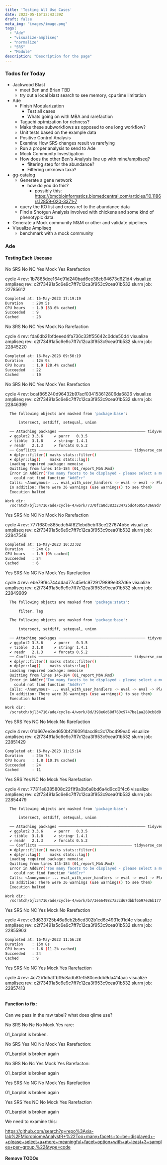 ```yaml
---
title: 'Testing All Use Cases'
date: 2023-05-16T12:43:39Z
draft: false
meta_img: "images/image.png"
tags:
  - "Ade"
  - "visualize-ampliseq"
  - "normalize"
  - "SRS"
  - "Module"
description: "Description for the page"
---
```


### Todos for Today

- Jackwood Blast
  - meet Ben and Brian TBD
  - try out a local blast search to see memory, cpu time limitation
- Ade
  - Finish Modularization
    - Test all cases
    - Whats going on with MBA and rarefaction
  - Taguchi optmization for richness?
  - Make these subworkflows as opposed to one long workflow?
  - Unit tests based on the example data
  - Positive Control Analysis
  - Examine How SRS changes result vs rarefying
  - Run a proper analysis to send to Ade
  - Mock Community Investigation
  - How does the other Ben's Analysis line up with mine/ampliseq?
    - filtering step for the abundance?
    - Filtering unknown taxa?
- gg-catalog
  - Generate a gene network 
    - how do you do this?
      - possibly this: https://bmcbioinformatics.biomedcentral.com/articles/10.1186/s12859-020-3371-7
  - query the KO list and cross ref to the abundance data
  - Find a Shotgun Analysis involved with chickens and some kind of phenotypic data.
- Generate a Mock community M&M or other and validate pipelines
- Visualize Ampliseq
  - benchmark with a mock community
  
### Ade

#### Testing Each Usecase

No SRS No NC Yes Mock Yes Rarefaction

cycle 4 rev: 1b7865dce164c91d240bad6ce38cb94673d621d4
visualize ampliseq rev: c2f73491a5c6e9c7ff7c12ca3f953c9cea01b532
slurm job: 22785612

```bash
Completed at: 15-May-2023 17:19:19
Duration    : 28m 5s
CPU hours   : 1.9 (33.6% cached)
Succeeded   : 9
Cached      : 28
```

No SRS No NC Yes Mock No Rarefaction

cycle 4 rev: fda6db21bfdeeed4fa736c33ff55642c0dde50d4
visualize ampliseq rev: c2f73491a5c6e9c7ff7c12ca3f953c9cea01b532
slurm job: 22845220

```bash
Completed at: 16-May-2023 09:50:19
Duration    : 12m 9s
CPU hours   : 1.9 (28.4% cached)
Succeeded   : 22
Cached      : 10
```

No SRS No NC Yes Mock Yes Rarefaction

cycle 4 rev: bcaf865240d96432b97acf034153612806da6826
visualize ampliseq rev: c2f73491a5c6e9c7ff7c12ca3f953c9cea01b532
slurm job: 22846399

```bash
  The following objects are masked from 'package:base':

      intersect, setdiff, setequal, union

  ── Attaching packages ─────────────────────────────────────── tidyverse 1.3.2 ──
  ✔ ggplot2 3.3.6     ✔ purrr   0.3.5
  ✔ tibble  3.1.8     ✔ stringr 1.4.1
  ✔ readr   2.1.3     ✔ forcats 0.5.2
  ── Conflicts ────────────────────────────────────────── tidyverse_conflicts() ──
  ✖ dplyr::filter() masks stats::filter()
  ✖ dplyr::lag()    masks stats::lag()
  Loading required package: memoise
  Quitting from lines 145-184 (01_report_MbA.Rmd)
  Error in AddErr("Too many facets to be displayed - please select a more meaningful facet option with at least 3 samples per group.") :
    could not find function "AddErr"
  Calls: <Anonymous> ... eval_with_user_handlers -> eval -> eval -> PlotTaxaAundanceBar
  In addition: There were 36 warnings (use warnings() to see them)
  Execution halted

Work dir:
  /scratch/bjl34716/ade/cycle-4/work/73/0fca0d383323472bdc4605543669d7
```

Yes SRS No NC No Mock No Rarefaction

cycle 4 rev: 777f680c885cdc54f821ebd5ebff3ce227674b5e
visualize ampliseq rev: c2f73491a5c6e9c7ff7c12ca3f953c9cea01b532
slurm job: 22847548

```bash
Completed at: 16-May-2023 10:33:02
Duration    : 24m 8s
CPU hours   : 1.9 (9% cached)
Succeeded   : 24
Cached      : 6
```

Yes SRS No NC No Mock Yes Rarefaction

cycle 4 rev: ebe79f9c744d4ad77c45e1c9729179899e387d6e
visualize ampliseq rev: c2f73491a5c6e9c7ff7c12ca3f953c9cea01b532
slurm job: 22849909

```bash
  The following objects are masked from 'package:stats':

      filter, lag

  The following objects are masked from 'package:base':

      intersect, setdiff, setequal, union

  ── Attaching packages ─────────────────────────────────────── tidyverse 1.3.2 ──
  ✔ ggplot2 3.3.6     ✔ purrr   0.3.5
  ✔ tibble  3.1.8     ✔ stringr 1.4.1
  ✔ readr   2.1.3     ✔ forcats 0.5.2
  ── Conflicts ────────────────────────────────────────── tidyverse_conflicts() ──
  ✖ dplyr::filter() masks stats::filter()
  ✖ dplyr::lag()    masks stats::lag()
  Loading required package: memoise
  Quitting from lines 145-184 (01_report_MbA.Rmd)
  Error in AddErr("Too many facets to be displayed - please select a more meaningful facet option with at least 3 samples per group.") :
    could not find function "AddErr"
  Calls: <Anonymous> ... eval_with_user_handlers -> eval -> eval -> PlotTaxaAundanceBar
  In addition: There were 36 warnings (use warnings() to see them)
  Execution halted

Work dir:
  /scratch/bjl34716/ade/cycle-4/work/8d/398e6d68d760c9747be1aa260cb8d0
```

Yes SRS Yes NC No Mock No Rarefaction

cycle 4 rev: 01d667ee3ed650bf216091dacd8c3c17bc499ea0
visualize ampliseq rev: c2f73491a5c6e9c7ff7c12ca3f953c9cea01b532
slurm job: 22851429

```bash
Completed at: 16-May-2023 11:15:14
Duration    : 23m 7s
CPU hours   : 1.8 (10.1% cached)
Succeeded   : 24
Cached      : 11
```

Yes SRS Yes NC No Mock Yes Rarefaction

cycle 4 rev: 77311e8385808c22f1f9a3b6a8bd6a4d9cd0f4c6
visualize ampliseq rev: c2f73491a5c6e9c7ff7c12ca3f953c9cea01b532
slurm job: 22854479

```bash
  The following objects are masked from 'package:base':

      intersect, setdiff, setequal, union

  ── Attaching packages ─────────────────────────────────────── tidyverse 1.3.2 ──
  ✔ ggplot2 3.3.6     ✔ purrr   0.3.5
  ✔ tibble  3.1.8     ✔ stringr 1.4.1
  ✔ readr   2.1.3     ✔ forcats 0.5.2
  ── Conflicts ────────────────────────────────────────── tidyverse_conflicts() ──
  ✖ dplyr::filter() masks stats::filter()
  ✖ dplyr::lag()    masks stats::lag()
  Loading required package: memoise
  Quitting from lines 145-184 (01_report_MbA.Rmd)
  Error in AddErr("Too many facets to be displayed - please select a more meaningful facet option with at least 3 samples per group.") :
    could not find function "AddErr"
  Calls: <Anonymous> ... eval_with_user_handlers -> eval -> eval -> PlotTaxaAundanceBar
  In addition: There were 36 warnings (use warnings() to see them)
  Execution halted

Work dir:
  /scratch/bjl34716/ade/cycle-4/work/b7/3e66498c7a3cd67dbbf6597e36b177
```

Yes SRS No NC Yes Mock No Rarefaction

cycle 4 rev: c3d833725b46a6cb2b5cd302b1cd6c4931c91d4c
visualize ampliseq rev: c2f73491a5c6e9c7ff7c12ca3f953c9cea01b532
slurm job: 22855903

```bash
Completed at: 16-May-2023 11:56:38
Duration    : 15m 8s
CPU hours   : 1.6 (11.2% cached)
Succeeded   : 24
Cached      : 9
```

Yes SRS No NC Yes Mock Yes Rarefaction

cycle 4 rev: 4c72b1d5a1fbf9c8adb81ef580ceddb9da414aac
visualize ampliseq rev: c2f73491a5c6e9c7ff7c12ca3f953c9cea01b532
slurm job: 22857413

```bash
```


#### Function to fix:

Can we pass in the raw tabel? what does qiime use?

No SRS No Nc No Mock Yes rare:

01_barplot is broken.

No SRS Yes NC No Mock Yes Rarefaction:

01_barplot is broken again

No SRS No Nc Yes Mock Yes Rarefacton:
 
01_barplot is broken again

Yes SRS No NC No Mock Yes Rarefaction

01_barplot is broken again

Yes SRS Yes NC No Mock Yes Rarefaction

01_barplot is broken again

We need to examine this:

https://github.com/search?q=repo%3Axia-lab%2FMicrobiomeAnalystR+%22Too+many+facets+to+be+displayed+-+please+select+a+more+meaningful+facet+option+with+at+least+3+samples+per+group.%22&type=code

#### Remove TODOs
